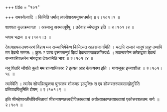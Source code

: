 +++
title = "१०१"

+++
रामस्येत्यादि । किमिति धर्मात् त्वत्सेवारूपमुख्यधर्मात्  ॥  २।१०१।१  ॥   

  

शाश्वतः कुलक्रमागतः । अस्मासु अस्मात्पूर्वेषु । तदेवाह ज्येष्ठपुत्र इति  ॥  २।१०१।२  ॥   

  

भवाय भद्राय  ॥  २।१०१।३  ॥   

  

देवत्वप्रापकतपश्चरणं विहाय मम राज्याभिषेकेण किमित्यत आहराजानमिति । यद्यपि राजानं मानुषं प्राहुः तथापि मम देवत्वे सम्मतः । कुतः ? यस्य वृत्तममानुषं दिव्यं देवत्वसम्पादकमित्यर्थः । तपश्चरणेन क्लेशद्वारा देवत्वं राज्यपरिपालनेन भोगद्वारा देवत्वमिति भावः  ॥  २।१०१।४  ॥   

  

ननु पितरि जीवति कुतो मम राज्याधिकारः ? इत्यत आह केकयस्थ इति । यायजूकः इज्याशीलः  ॥  २।१०१।५८  ॥   

  

त्वामेवेति । त्वामेव शोचन्नित्युक्त्वा पुनस्तव शोकमग्र इत्युक्तिः स एव शोकस्तस्यावसादहेतुरिति प्रतिपादयितुमिति ज्ञेयम्  ॥  २।१०१।९  ॥   

  

इति श्रीमहेश्वरतीर्थविरचितायां श्रीरामायणतत्त्वदीपिकाख्यायां अयोध्याकाण्डव्याख्यायां एकोत्तरशततमः सर्गः  ॥  २।१०१  ॥   

  

  

